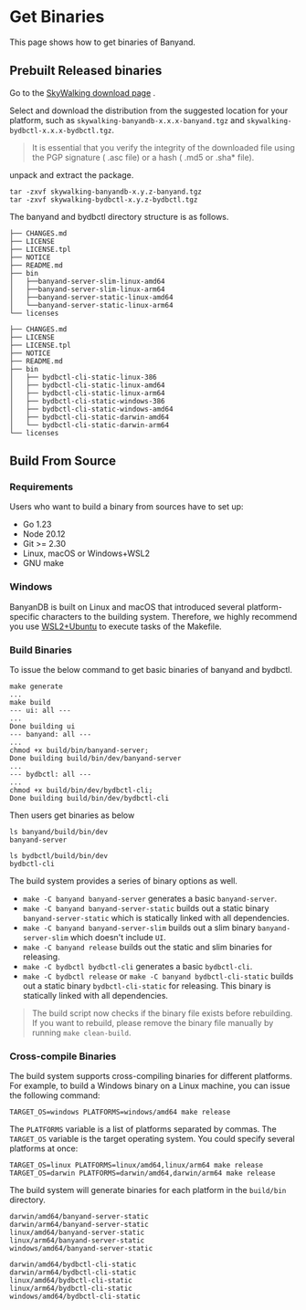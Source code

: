 # Get Binaries

This page shows how to get binaries of Banyand.

## Prebuilt Released binaries
                           
Go to the [SkyWalking download page](https://skywalking.apache.org/downloads/#Database) .

Select and download the distribution from the suggested location for your platform, such as `skywalking-banyandb-x.x.x-banyand.tgz` and `skywalking-bydbctl-x.x.x-bydbctl.tgz`.

> It is essential that you verify the integrity of the downloaded file using the PGP signature ( .asc file) or a hash ( .md5 or .sha* file).

unpack and extract the package.

```shell
tar -zxvf skywalking-banyandb-x.y.z-banyand.tgz
tar -zxvf skywalking-bydbctl-x.y.z-bydbctl.tgz
```

The banyand and bydbctl directory structure is as follows.

```shell
├── CHANGES.md
├── LICENSE
├── LICENSE.tpl
├── NOTICE
├── README.md
├── bin
│   ├──banyand-server-slim-linux-amd64 
│   ├──banyand-server-slim-linux-arm64 
│   ├──banyand-server-static-linux-amd64 
│   └──banyand-server-static-linux-arm64
└── licenses
```

```shell
├── CHANGES.md
├── LICENSE
├── LICENSE.tpl
├── NOTICE
├── README.md
├── bin
│   ├── bydbctl-cli-static-linux-386
│   ├── bydbctl-cli-static-linux-amd64
│   ├── bydbctl-cli-static-linux-arm64
│   ├── bydbctl-cli-static-windows-386
│   ├── bydbctl-cli-static-windows-amd64
│   ├── bydbctl-cli-static-darwin-amd64
│   └── bydbctl-cli-static-darwin-arm64
└── licenses
```

## Build From Source

### Requirements

Users who want to build a binary from sources have to set up:

* Go 1.23
* Node 20.12
* Git >= 2.30
* Linux, macOS or Windows+WSL2
* GNU make

### Windows

BanyanDB is built on Linux and macOS that introduced several platform-specific characters to the building system. Therefore, we highly recommend you use [WSL2+Ubuntu](https://ubuntu.com/desktop/wsl) to execute tasks of the Makefile.

### Build Binaries

To issue the below command to get basic binaries of banyand and bydbctl.

```shell
make generate
...
make build
--- ui: all ---
...
Done building ui
--- banyand: all ---
...
chmod +x build/bin/banyand-server;
Done building build/bin/dev/banyand-server
...
--- bydbctl: all ---
...
chmod +x build/bin/dev/bydbctl-cli;
Done building build/bin/dev/bydbctl-cli
```

Then users get binaries as below

``` shell
ls banyand/build/bin/dev
banyand-server  

ls bydbctl/build/bin/dev
bydbctl-cli
```

The build system provides a series of binary options as well.

* `make -C banyand banyand-server` generates a basic `banyand-server`.
* `make -C banyand banyand-server-static` builds out a static binary `banyand-server-static` which is statically linked with all dependencies.
* `make -C banyand banyand-server-slim` builds out a slim binary `banyand-server-slim` which doesn't include `UI`.
* `make -C banyand release` builds out the static and slim binaries for releasing.
* `make -C bydbctl bydbctl-cli` generates a basic `bydbctl-cli`.
* `make -C bydbctl release` or `make -C banyand bydbctl-cli-static` builds out a static binary `bydbctl-cli-static` for releasing. This binary is statically linked with all dependencies.

> The build script now checks if the binary file exists before rebuilding. If you want to rebuild, please remove the binary file manually by running `make clean-build`.

### Cross-compile Binaries

The build system supports cross-compiling binaries for different platforms. For example, to build a Windows binary on a Linux machine, you can issue the following command:

```shell
TARGET_OS=windows PLATFORMS=windows/amd64 make release
```

The `PLATFORMS` variable is a list of platforms separated by commas. The `TARGET_OS` variable is the target operating system. You could specify several platforms at once:

```shell
TARGET_OS=linux PLATFORMS=linux/amd64,linux/arm64 make release
TARGET_OS=darwin PLATFORMS=darwin/amd64,darwin/arm64 make release
```

The build system will generate binaries for each platform in the `build/bin` directory.

```shell
darwin/amd64/banyand-server-static
darwin/arm64/banyand-server-static
linux/amd64/banyand-server-static
linux/arm64/banyand-server-static
windows/amd64/banyand-server-static

darwin/amd64/bydbctl-cli-static
darwin/arm64/bydbctl-cli-static
linux/amd64/bydbctl-cli-static
linux/arm64/bydbctl-cli-static
windows/amd64/bydbctl-cli-static
```
